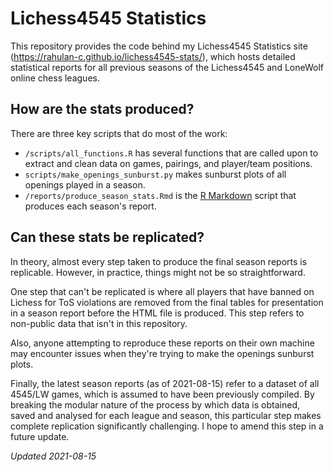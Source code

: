 # Lichess4545 Statistics

This repository provides the code behind my Lichess4545 Statistics site (https://rahulan-c.github.io/lichess4545-stats/), which hosts detailed statistical reports for all previous seasons of the Lichess4545 and LoneWolf online chess leagues. 

## How are the stats produced?

There are three key scripts that do most of the work: 

- `/scripts/all_functions.R` has several functions that are called upon to extract and clean data on games, pairings, and player/team positions.
- `scripts/make_openings_sunburst.py` makes sunburst plots of all openings played in a season.
- `/reports/produce_season_stats.Rmd` is the [R Markdown](https://rmarkdown.rstudio.com/) script that produces each season's report.

## Can these stats be replicated?

In theory, almost every step taken to produce the final season reports is replicable. However, in practice, things might not be so straightforward. 

One step that can't be replicated is where all players that have banned on Lichess for ToS violations are removed from the final tables for presentation in a season report before the HTML file is produced. This step refers to non-public data that isn't in this repository.

Also, anyone attempting to reproduce these reports on their own machine may encounter issues when they're trying to make the openings sunburst plots.

Finally, the latest season reports (as of 2021-08-15) refer to a dataset of all 4545/LW games, which is assumed to have been previously compiled. By breaking the modular nature of the process by which data is obtained, saved and analysed for each league and season, this particular step makes complete replication significantly challenging. I hope to amend this step in a future update. 

*Updated 2021-08-15*
